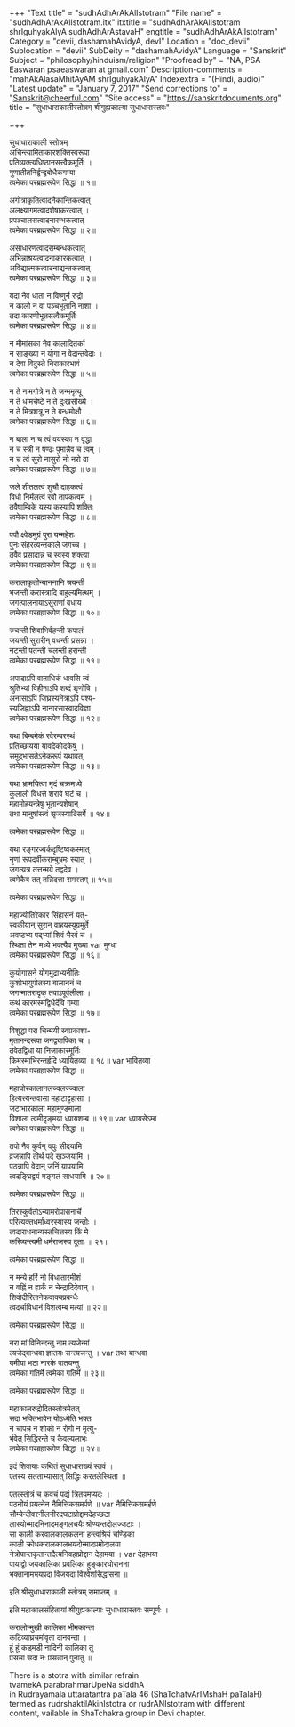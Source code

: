 +++
"Text title" = "sudhAdhArAkAlIstotram"
"File name" = "sudhAdhArAkAlIstotram.itx"
itxtitle = "sudhAdhArAkAlIstotram shrIguhyakAlyA sudhAdhArAstavaH"
engtitle = "sudhAdhArAkAlIstotram"
Category = "devii, dashamahAvidyA, devI"
Location = "doc_devii"
Sublocation = "devii"
SubDeity = "dashamahAvidyA"
Language = "Sanskrit"
Subject = "philosophy/hinduism/religion"
"Proofread by" = "NA, PSA Easwaran psaeaswaran at gmail.com"
Description-comments = "mahAkAlasaMhitAyAM shrIguhyakAlyA"
Indexextra = "(Hindi, audio)"
"Latest update" = "January 7, 2017"
"Send corrections to" = "Sanskrit@cheerful.com"
"Site access" = "https://sanskritdocuments.org"
title = "सुधाधाराकालीस्तोत्रम् श्रीगुह्यकाल्या सुधाधारास्तवः"

+++
  
 सुधाधाराकाली स्तोत्रम्   
अचिन्त्यामिताकारशक्तिस्वरूपा  
    प्रतिव्यक्त्यधिष्ठानसत्त्वैकमूर्तिः ।  
गुणातीतनिर्द्वन्द्वबोधैकगम्या  
    त्वमेका परब्रह्मरूपेण सिद्धा ॥ १॥  
  
अगोत्राकृतित्वादनैकान्तिकत्वात्  
    अलक्ष्यागमत्वादशेषाकरत्वात् ।  
प्रपञ्चालसत्वादनारम्भकत्वात्  
    त्वमेका परब्रह्मरूपेण सिद्धा ॥ २॥  
  
असाधारणत्वादसम्बन्धकत्वात्  
    अभिन्नाश्रयत्वादनाकारकत्वात् ।  
अविद्यात्मकत्वादनाद्यन्तकत्वात्  
    त्वमेका परब्रह्मरूपेण सिद्धा ॥ ३॥  
  
यदा नैव धाता न विष्णुर्न रुद्रो  
    न कालो न वा पञ्चभूतानि नाशा ।  
तदा कारणीभूतसत्वैकमूर्तिः  
    त्वमेका परब्रह्मरूपेण सिद्धा ॥ ४॥  
  
न मीमांसका नैव कालादितर्का  
    न साङ्ख्या न योगा न वेदान्तवेदाः ।  
न देवा विदुस्ते निराकारभावं  
    त्वमेका परब्रह्मरूपेण सिद्धा ॥ ५॥  
  
न ते नामगोत्रे न ते जन्ममृत्यू  
    न ते धामचेष्टे न ते दुःखसौख्ये ।  
न ते मित्रशत्रू न ते बन्धमोक्षौ  
    त्वमेका परब्रह्मरूपेण सिद्धा ॥ ६॥  
  
न बाला न च त्वं वयस्का न वृद्धा  
    न च स्त्री न षण्ढः पुमान्नैव च त्वम् ।  
न च त्वं सुरो नासुरो नो नरो वा  
    त्वमेका परब्रह्मरूपेण सिद्धा ॥ ७॥  
  
जले शीतलत्वं शुचौ दाहकत्वं  
    विधौ निर्मलत्वं रवौ तापकत्वम् ।  
तवैषाम्बिके यस्य कस्यापि शक्तिः  
    त्वमेका परब्रह्मरूपेण सिद्धा ॥ ८॥  
  
पपौ क्ष्वेडमुग्रं पुरा यन्महेशः  
    पुनः संहरत्यन्तकाले जगच्च ।  
तवैव प्रसादान्न च स्वस्य शक्त्या  
    त्वमेका परब्रह्मरूपेण सिद्धा ॥ ९॥  
  
करालाकृतीन्याननानि श्रयन्ती  
    भजन्ती करास्त्रादि बाहुल्यमित्थम् ।  
जगत्पालनायाऽसुराणां वधाय  
    त्वमेका परब्रह्मरूपेण सिद्धा ॥ १०॥  
  
रुचन्ती शिवाभिर्वहन्ती कपालं  
    जयन्ती सुरारीन् वधन्ती प्रसन्ना ।  
नटन्ती पतन्ती चलन्ती हसन्ती  
    त्वमेका परब्रह्मरूपेण सिद्धा ॥ ११॥  
  
अपादाऽपि वाताधिकं धावसि त्वं  
    श्रुतिभ्यां विहीनाऽपि शब्दं शृणोषि ।  
अनासाऽपि जिघ्रस्यनेत्राऽपि पश्य-  
   स्यजिह्वाऽपि नानारसास्वादविज्ञा  
त्वमेका परब्रह्मरूपेण सिद्धा ॥ १२॥  
  
यथा बिम्बमेकं रवेरम्बरस्थं  
    प्रतिच्छायया यावदेकोदकेषु ।  
समुद्भासतेऽनेकरूपं यथावत्  
    त्वमेका परब्रह्मरूपेण सिद्धा ॥ १३॥  
  
यथा भ्रामयित्वा मृदं चक्रमध्ये  
    कुलालो विधत्ते शरावे घटं च ।  
महामोहयन्त्रेषु भूतान्यशेषान्  
    तथा मानुषांस्त्वं सृजस्यादिसर्गे ॥ १४॥  
  
त्वमेका परब्रह्मरूपेण सिद्धा ॥  
  
यथा रङ्गरज्वर्कदृष्टिष्वकस्मात्  
    नॄणां रूपदर्वीकराम्बुभ्रमः स्यात् ।  
जगत्यत्र तत्तन्मये तद्वदेव ।  
    त्वमेकैव तत् तन्निदत्ता समस्तम् ॥ १५॥  
  
त्वमेका परब्रह्मरूपेण सिद्धा ॥  
  
महाज्योतिरेकार सिंहासनं यत्-  
    स्वकीयान् सुरान् वाहयस्युग्रमूर्ते  
अवष्टभ्य पद्भ्यां शिवं भैरवं च ।  
    स्थिता तेन मध्ये भवत्यैव मुख्या  var  मुग्धा  
त्वमेका परब्रह्मरूपेण सिद्धा ॥ १६॥  
  
कुयोगासने योगमुद्राभ्यनीतिः  
    कुशोभायुपोतस्य बालाननं च  
जगन्मातरादृक् तवाऽपूर्वलीला ।  
    कथं कारमस्मद्विधैर्देवि गम्या  
त्वमेका परब्रह्मरूपेण सिद्धा ॥ १७॥  
  
विशुद्धा परा चिन्मयी स्वप्रकाशा-  
    मृतानन्दरूपा जगद्व्यापिका च ।  
तवेतद्विधा या निजाकारमूर्तिः  
    किमस्माभिरन्तर्हृदि ध्यायितव्या ॥ १८॥  var  भावितव्या  
त्वमेका परब्रह्मरूपेण सिद्धा ॥  
  
महाघोरकालानलज्वलज्ज्वाला  
    हित्यत्त्यन्तवासा महाटाट्टहासा ।  
जटाभारकाला महामुण्डमाला  
    विशाला त्वमीदृङ्मया ध्यायशम्ब ॥ १९॥  var  ध्यायसेऽम्ब  
त्वमेका परब्रह्मरूपेण सिद्धा ॥  
  
तपो नैव कुर्वन् वपुः सीदयामि  
    व्रजन्नापि तीर्थं पदे खञ्जयामि ।  
पठन्नापि वेदान् जनिं यापयामि  
    त्वदङ्घ्रिद्वयं मङ्गलं साधयामि ॥ २०॥  
  
त्वमेका परब्रह्मरूपेण सिद्धा ॥  
  
तिरस्कुर्वतोऽन्यामरोपासनार्चे  
    परित्यक्तधर्माध्वरस्यास्य जन्तोः ।  
त्वदाराधनान्यस्तचित्तस्य किं मे  
    करिष्यन्त्यमी धर्मराजस्य दूताः ॥ २१॥  
  
त्वमेका परब्रह्मरूपेण सिद्धा ॥  
  
न मन्ये हरिं नो विधातारमीशं  
    न वह्निं न ह्यर्कं न चेन्द्रादिदेवान् ।  
शिवोदीरितानेकवाक्यप्रबन्धैः  
    त्वदर्चाविधानं विशत्वम्ब मत्यां ॥ २२॥  
  
त्वमेका परब्रह्मरूपेण सिद्धा ॥  
  
नरा मां विनिन्दन्तु नाम त्यजेन्मां  
    त्यजेद्बान्धवा ज्ञातयः सन्त्यजन्तु ।   var  तथा बान्धवा  
यमीया भटा नारके पातयन्तु  
    त्वमेका गतिर्मे त्वमेका गतिर्मे ॥ २३॥  
  
त्वमेका परब्रह्मरूपेण सिद्धा ॥  
  
महाकालरुद्रोदितस्तोत्रमेतत्  
    सदा भक्तिभावेन योऽध्येति भक्तः  
न चापन्न न शोको न रोगो न मृत्यु-  
    र्भवेत् सिद्धिरन्ते च कैवल्यलाभः  
त्वमेका परब्रह्मरूपेण सिद्धा ॥ २४॥  
  
इदं शिवायाः कथितं सुधाधाराख्यं स्तवं ।  
एतस्य सतताभ्यासात् सिद्धिः करतलेस्थिता ॥  
  
एतत्स्तोत्रं च कवचं पद्यं त्रितयमप्यदः ।  
पठनीयं प्रयत्नेन नैमित्तिकसमर्पणे ॥  var  नैमित्तिकसमर्हणे  
सौम्येन्दीवरनीलनीरदघटाप्रोद्दामदेहच्छटा  
लास्योन्मादनिनादमङ्गलचयैः श्रोण्यन्तदोलज्जटाः ।  
सा काली करवालकालकलना हन्त्वश्रियं चण्डिका  
काली क्रोधकरालकालभयदोन्मादप्रमोदालया  
नेत्रोपान्तकृतान्तदैत्यनिवहाप्रोद्दान देहामया ।  var  देहाभया  
पायाद्वो जयकालिका प्रवलिका हुङ्कारघोरानना  
भक्तानामभयप्रदा विजयदा विश्वेशसिद्धासना ॥  
  
इति श्रीसुधाधाराकाली स्तोत्रम् समाप्तम् ॥  
  
इति महाकालसंहितायां श्रीगुह्यकाल्याः सुधाधारास्तवः सम्पूर्णः ।  
  
करालोन्मुखी कालिका भीमकान्ता  
    कटिव्याघ्रचर्मावृता दानवन्ता ।  
हूं हूं कड्मडी नादिनी कालिका तु  
    प्रसन्ना सदा नः प्रसन्नान् पुनातु ॥  
  
  
  
There is a stotra with similar refrain  
tvamekA parabrahmarUpeNa siddhA  
in Rudrayamala uttaratantra paTala 46 (ShaTchatvArIMshaH paTalaH)  
termed as rudrshaktilAkinIstotra or rudrANIstotram with different  
content, vailable in ShaTchakra group in Devi chapter.  
  
